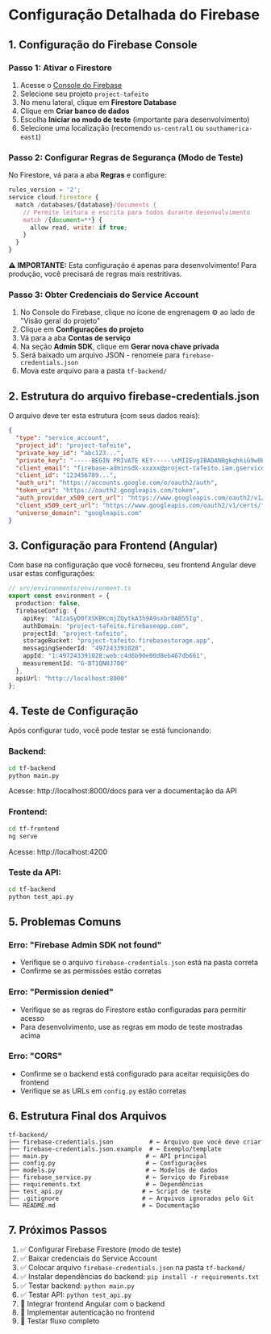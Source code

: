 # Configuração Detalhada do Firebase

## 1. Configuração do Firebase Console

### Passo 1: Ativar o Firestore
1. Acesse o [Console do Firebase](https://console.firebase.google.com/)
2. Selecione seu projeto `project-tafeito`
3. No menu lateral, clique em **Firestore Database**
4. Clique em **Criar banco de dados**
5. Escolha **Iniciar no modo de teste** (importante para desenvolvimento)
6. Selecione uma localização (recomendo `us-central1` ou `southamerica-east1`)

### Passo 2: Configurar Regras de Segurança (Modo de Teste)
No Firestore, vá para a aba **Regras** e configure:

```javascript
rules_version = '2';
service cloud.firestore {
  match /databases/{database}/documents {
    // Permite leitura e escrita para todos durante desenvolvimento
    match /{document=**} {
      allow read, write: if true;
    }
  }
}
```

**⚠️ IMPORTANTE:** Esta configuração é apenas para desenvolvimento! Para produção, você precisará de regras mais restritivas.

### Passo 3: Obter Credenciais do Service Account
1. No Console do Firebase, clique no ícone de engrenagem ⚙️ ao lado de "Visão geral do projeto"
2. Clique em **Configurações do projeto**
3. Vá para a aba **Contas de serviço**
4. Na seção **Admin SDK**, clique em **Gerar nova chave privada**
5. Será baixado um arquivo JSON - renomeie para `firebase-credentials.json`
6. Mova este arquivo para a pasta `tf-backend/`

## 2. Estrutura do arquivo firebase-credentials.json

O arquivo deve ter esta estrutura (com seus dados reais):

```json
{
  "type": "service_account",
  "project_id": "project-tafeito",
  "private_key_id": "abc123...",
  "private_key": "-----BEGIN PRIVATE KEY-----\nMIIEvgIBADANBgkqhkiG9w0BAQ...\n-----END PRIVATE KEY-----\n",
  "client_email": "firebase-adminsdk-xxxxx@project-tafeito.iam.gserviceaccount.com",
  "client_id": "123456789...",
  "auth_uri": "https://accounts.google.com/o/oauth2/auth",
  "token_uri": "https://oauth2.googleapis.com/token",
  "auth_provider_x509_cert_url": "https://www.googleapis.com/oauth2/v1/certs",
  "client_x509_cert_url": "https://www.googleapis.com/oauth2/v1/certs/firebase-adminsdk-xxxxx%40project-tafeito.iam.gserviceaccount.com",
  "universe_domain": "googleapis.com"
}
```

## 3. Configuração para Frontend (Angular)

Com base na configuração que você forneceu, seu frontend Angular deve usar estas configurações:

```typescript
// src/environments/environment.ts
export const environment = {
  production: false,
  firebaseConfig: {
    apiKey: "AIzaSyD0fXSKBKcmjZQytkA3h9A9sxbr0AB55Ig",
    authDomain: "project-tafeito.firebaseapp.com",
    projectId: "project-tafeito",
    storageBucket: "project-tafeito.firebasestorage.app",
    messagingSenderId: "497243391028",
    appId: "1:497243391028:web:c4d6b90e00d8eb467db661",
    measurementId: "G-BT1QN0J70Q"
  },
  apiUrl: "http://localhost:8000"
};
```

## 4. Teste de Configuração

Após configurar tudo, você pode testar se está funcionando:

### Backend:
```bash
cd tf-backend
python main.py
```

Acesse: http://localhost:8000/docs para ver a documentação da API

### Frontend:
```bash
cd tf-frontend
ng serve
```

Acesse: http://localhost:4200

### Teste da API:
```bash
cd tf-backend
python test_api.py
```

## 5. Problemas Comuns

### Erro: "Firebase Admin SDK not found"
- Verifique se o arquivo `firebase-credentials.json` está na pasta correta
- Confirme se as permissões estão corretas

### Erro: "Permission denied"
- Verifique se as regras do Firestore estão configuradas para permitir acesso
- Para desenvolvimento, use as regras em modo de teste mostradas acima

### Erro: "CORS"
- Confirme se o backend está configurado para aceitar requisições do frontend
- Verifique se as URLs em `config.py` estão corretas

## 6. Estrutura Final dos Arquivos

```
tf-backend/
├── firebase-credentials.json          # ← Arquivo que você deve criar
├── firebase-credentials.json.example  # ← Exemplo/template
├── main.py                           # ← API principal
├── config.py                         # ← Configurações
├── models.py                         # ← Modelos de dados
├── firebase_service.py               # ← Serviço do Firebase
├── requirements.txt                  # ← Dependências
├── test_api.py                      # ← Script de teste
├── .gitignore                       # ← Arquivos ignorados pelo Git
└── README.md                        # ← Documentação
```

## 7. Próximos Passos

1. ✅ Configurar Firebase Firestore (modo de teste)
2. ✅ Baixar credenciais do Service Account
3. ✅ Colocar arquivo `firebase-credentials.json` na pasta `tf-backend/`
4. ✅ Instalar dependências do backend: `pip install -r requirements.txt`
5. ✅ Testar backend: `python main.py`
6. ✅ Testar API: `python test_api.py`
7. 🔲 Integrar frontend Angular com o backend
8. 🔲 Implementar autenticação no frontend
9. 🔲 Testar fluxo completo
